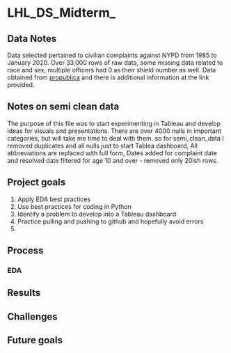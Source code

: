 # LHL_DS_Midterm_

## Data Notes
Data selected pertained to civilian complaints against NYPD from 1985 to January 2020.
Over 33,000 rows of raw data, some missing data related to race and sex, multiple officers had 0 as their shield number as well.
Data obtained from [propublica](https://www.propublica.org/datastore/dataset/civilian-complaints-against-new-york-city-police-officers) and there is additional information at the link provided. 

## Notes on semi clean data
The purpose of this file was to start experimenting in Tableau and develop ideas for visuals and presentations.
There are over 4000 nulls in important categories, but will take me time to deal with them. 
so for semi_clean_data I removed duplicates and all nulls just to start Tablea dashboard, 
All abbreviations are replaced with full form,
Dates added for complaint date and resolved date
filtered for age 10 and over - removed only 20ish rows.

## Project goals
1. Apply EDA best practices
2. Use best practices for coding in Python 
3. Identify a problem to develop into a Tableau dashboard
4. Practice pulling and pushing to github and hopefully avoid errors
5. 

## Process
### EDA



## Results

## Challenges

## Future goals
